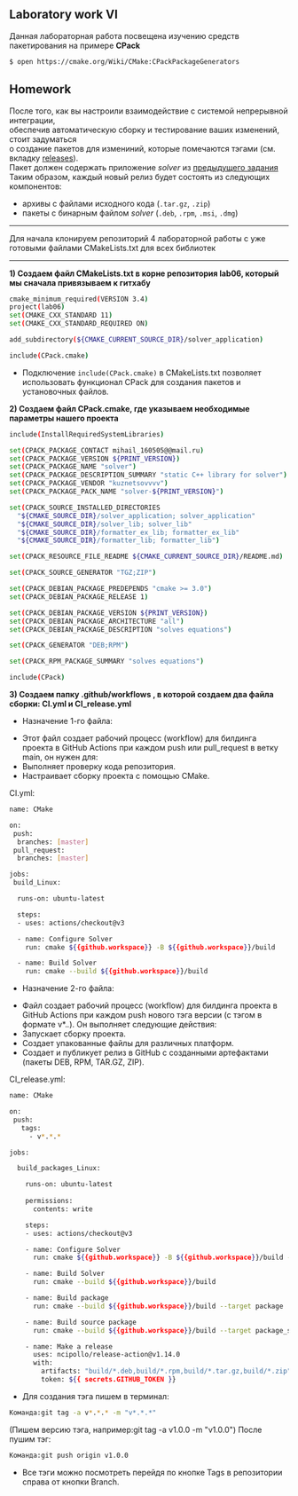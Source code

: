 ## Laboratory work VI

Данная лабораторная работа посвещена изучению средств пакетирования на примере **CPack**

```sh
$ open https://cmake.org/Wiki/CMake:CPackPackageGenerators
```



## Homework

После того, как вы настроили взаимодействие с системой непрерывной интеграции,</br>
обеспечив автоматическую сборку и тестирование ваших изменений, стоит задуматься</br>
о создание пакетов для измениний, которые помечаются тэгами (см. вкладку [releases](https://github.com/tp-labs/lab06/releases)).</br>
Пакет должен содержать приложение _solver_ из [предыдущего задания](https://github.com/tp-labs/lab03#задание-1)
Таким образом, каждый новый релиз будет состоять из следующих компонентов:
- архивы с файлами исходного кода (`.tar.gz`, `.zip`)
- пакеты с бинарным файлом _solver_ (`.deb`, `.rpm`, `.msi`, `.dmg`)


---

Для начала клонируем репозиторий 4 лабораторной работы с уже готовыми файлами CMakeLists.txt для всех библиотек

---


__1) Создаем файл CMakeLists.txt в корне репозитория lab06, который мы сначала привязываем к гитхабу__

```bash
cmake_minimum_required(VERSION 3.4)
project(lab06)
set(CMAKE_CXX_STANDARD 11)
set(CMAKE_CXX_STANDARD_REQUIRED ON)

add_subdirectory(${CMAKE_CURRENT_SOURCE_DIR}/solver_application)

include(CPack.cmake)
```

* Подключение `include(CPack.cmake)` в CMakeLists.txt позволяет использовать функционал CPack для создания пакетов и установочных файлов.


__2) Создаем файл CPack.cmake, где указываем необходимые параметры нашего проекта__

```bash
include(InstallRequiredSystemLibraries)

set(CPACK_PACKAGE_CONTACT mihail_160505@@mail.ru)
set(CPACK_PACKAGE_VERSION ${PRINT_VERSION})
set(CPACK_PACKAGE_NAME "solver")
set(CPACK_PACKAGE_DESCRIPTION_SUMMARY "static C++ library for solver")
set(CPACK_PACKAGE_VENDOR "kuznetsovvvv")
set(CPACK_PACKAGE_PACK_NAME "solver-${PRINT_VERSION}")

set(CPACK_SOURCE_INSTALLED_DIRECTORIES 
  "${CMAKE_SOURCE_DIR}/solver_application; solver_application"
  "${CMAKE_SOURCE_DIR}/solver_lib; solver_lib"
  "${CMAKE_SOURCE_DIR}/formatter_ex_lib; formatter_ex_lib"
  "${CMAKE_SOURCE_DIR}/formatter_lib; formatter_lib")

set(CPACK_RESOURCE_FILE_README ${CMAKE_CURRENT_SOURCE_DIR}/README.md)

set(CPACK_SOURCE_GENERATOR "TGZ;ZIP")

set(CPACK_DEBIAN_PACKAGE_PREDEPENDS "cmake >= 3.0")
set(CPACK_DEBIAN_PACKAGE_RELEASE 1)

set(CPACK_DEBIAN_PACKAGE_VERSION ${PRINT_VERSION})
set(CPACK_DEBIAN_PACKAGE_ARCHITECTURE "all")
set(CPACK_DEBIAN_PACKAGE_DESCRIPTION "solves equations")

set(CPACK_GENERATOR "DEB;RPM")

set(CPACK_RPM_PACKAGE_SUMMARY "solves equations")

include(CPack)
```

__3) Создаем папку .github/workflows , в которой создаем два файла сборки: CI.yml и CI_release.yml__

* Назначение 1-го файла:
- Этот файл создает рабочий процесс (workflow) для билдинга проекта в GitHub Actions при каждом push или pull_request в ветку main, он нужен для:
- Выполняет проверку кода репозитория.
- Настраивает сборку проекта с помощью CMake.

CI.yml:
```bash
name: CMake

on:
 push:
  branches: [master]
 pull_request:
  branches: [master]

jobs: 
 build_Linux:

  runs-on: ubuntu-latest

  steps:
  - uses: actions/checkout@v3

  - name: Configure Solver
    run: cmake ${{github.workspace}} -B ${{github.workspace}}/build

  - name: Build Solver
    run: cmake --build ${{github.workspace}}/build
```

* Назначение 2-го файла:
- Файл создает рабочий процесс (workflow) для билдинга проекта в GitHub Actions при каждом push нового тэга версии (с тэгом в формате v*.*.*). Он выполняет следующие действия:
- Запускает сборку проекта.
- Создает упакованные файлы для различных платформ.
- Создает и публикует релиз в GitHub с созданными артефактами (пакеты DEB, RPM, TAR.GZ, ZIP).
     
CI_release.yml:
```bash
name: CMake

on:
 push:
   tags:
     - v*.*.*

jobs: 

  build_packages_Linux:

    runs-on: ubuntu-latest
    
    permissions:
      contents: write

    steps:
    - uses: actions/checkout@v3

    - name: Configure Solver
      run: cmake ${{github.workspace}} -B ${{github.workspace}}/build -D PRINT_VERSION=${GITHUB_REF_NAME#v}

    - name: Build Solver
      run: cmake --build ${{github.workspace}}/build

    - name: Build package
      run: cmake --build ${{github.workspace}}/build --target package

    - name: Build source package
      run: cmake --build ${{github.workspace}}/build --target package_source

    - name: Make a release
      uses: ncipollo/release-action@v1.14.0
      with:
        artifacts: "build/*.deb,build/*.rpm,build/*.tar.gz,build/*.zip"
        token: ${{ secrets.GITHUB_TOKEN }}
```

* Для создания тэга пишем в терминал:

```bash
Команда:git tag -a v*.*.* -m "v*.*.*"
```
(Пишем версию тэга, например:git tag -a v1.0.0 -m "v1.0.0")
После пушим тэг:
```bash
Команда:git push origin v1.0.0
```
* Все тэги можно посмотреть перейдя по кнопке Tags в репозитории справа от кнопки Branch.

